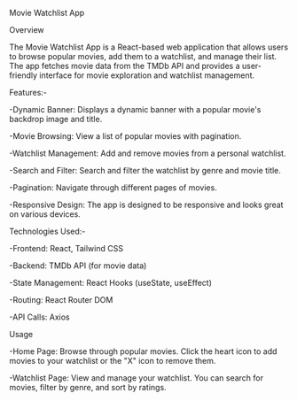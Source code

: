 Movie Watchlist App

Overview

The Movie Watchlist App is a React-based web application that allows users to browse popular movies, add them to a watchlist, and manage their list. The app fetches movie data from the TMDb API and provides a user-friendly interface for movie exploration and watchlist management.


Features:-

-Dynamic Banner: Displays a dynamic banner with a popular movie's backdrop image and title.

-Movie Browsing: View a list of popular movies with pagination.

-Watchlist Management: Add and remove movies from a personal watchlist.

-Search and Filter: Search and filter the watchlist by genre and movie title.

-Pagination: Navigate through different pages of movies.

-Responsive Design: The app is designed to be responsive and looks great on various devices.


Technologies Used:-

-Frontend: React, Tailwind CSS

-Backend: TMDb API (for movie data)

-State Management: React Hooks (useState, useEffect)

-Routing: React Router DOM

-API Calls: Axios


Usage

-Home Page: Browse through popular movies. Click the heart icon to add movies to your watchlist or the "X" icon to remove them.

-Watchlist Page: View and manage your watchlist. You can search for movies, filter by genre, and sort by ratings.
